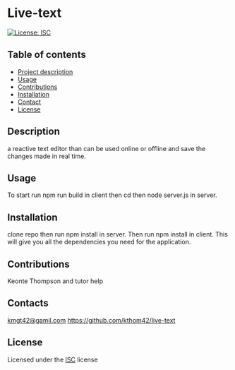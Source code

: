 # Live-text

[![License: ISC](https://img.shields.io/badge/License-ISC-blue.svg)](https://opensource.org/licenses/ISC)

## Table of contents

- [Project description](#Description)
- [Usage](#usage)
- [Contributions](#Contributions)
- [Installation](#Installation)
- [Contact](#Contact)
- [License](#License)

## Description

a reactive text editor than can be used online or offline and save the changes made in real time.

## Usage

To start run npm run build in client then cd then node server.js in server.

## Installation

clone repo then run npm install in server. Then run npm install in client. This will give you all the dependencies you need for the application.

## Contributions

Keonte Thompson and tutor help

## Contacts

kmgt42@gamil.com
https://github.com/kthom42/live-text

## License

Licensed under the [ISC](https://choosealicense.com/licenses/isc/) license
